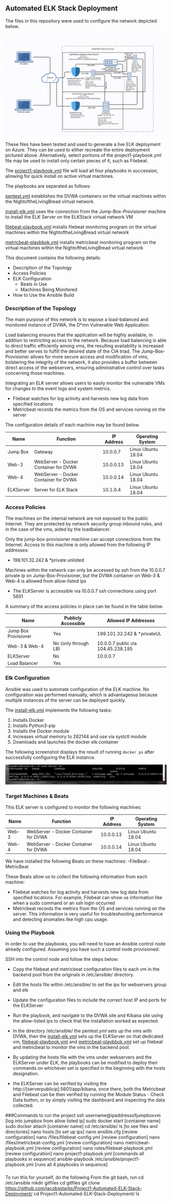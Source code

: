 ## Automated ELK Stack Deployment

The files in this repository were used to configure the network depicted below.

![Network Diagram](/Images/Homework12_JacobStarks.PNG)

These files have been tested and used to generate a live ELK deployment on Azure. They can be used to either recreate the entire deployment pictured above. Alternatively, select portions of the project1-playbook.yml file may be used to install only certain pieces of it, such as Filebeat.

  The [project1-playbook.yml](/Playbooks/project1-playbook.yml) file will load all four playbooks in succession, allowing for quick install on active virtual machines.

  The playbooks are separated as follows:

  [pentest.yml](/Playbooks/pentest.yml) establishes the DVWA containers on the virtual machines within the NightoftheLivingBread virtual network

  [install-elk.yml](/Playbooks/install-elk.yml) uses the connection from the Jump-Box-Provisioner machine to install the ELK Server on the ELKStack virtual network VM

  [filebeat-playbook.yml](/Playbooks/filebeat-playbook.yml) installs filebeat monitoring program on the virtual machines within the NightoftheLivingBread virtual network

  [metricbeat-playbbok.yml](/Playbooks/metricbeat-playbook.yml) installs metricbeat monitoring program on the virtual machines within the NightoftheLivingBread virtual network

This document contains the following details:
- Description of the Topology
- Access Policies
- ELK Configuration
  - Beats in Use
  - Machines Being Monitored
- How to Use the Ansible Build


### Description of the Topology

The main purpose of this network is to expose a load-balanced and monitored instance of DVWA, the D*mn Vulnerable Web Application.

Load balancing ensures that the application will be highly available, in addition to restricting access to the network.
Because load balancing is able to direct traffic efficiently among vms, the resulting availability is increased and better serves to fulfill the desired state of the CIA triad.
The Jump-Box-Provisioner allows for more secure access and modification of vms, bolstering the integrity of the network, it also provides a buffer between direct access of the webservers, ensuring administrative control over tasks concerning those machines.

Integrating an ELK server allows users to easily monitor the vulnerable VMs for changes to the event logs and system metrics.

- Filebeat watches for log activity and harvests new log data from specified locations
- Metricbeat records the metrics from the OS and services running on the server

The configuration details of each machine may be found below.


| Name     | Function                             | IP Address | Operating System   |
|----------|------------------------------------- |------------|--------------------|
| Jump Box | Gateway                              | 10.0.0.7   | Linux Ubuntu 18.04 |
| Web-3    |WebServer - Docker Container for DVWA | 10.0.0.13  | Linux Ubuntu 18.04 |
| Web-4    |WebServer - Docker Container for DVWA | 10.0.0.14  | Linux Ubuntu 18.04 |
| ELKServer|Server for ELK Stack                  | 10.1.0.4   | Linux Ubuntu 18.04 |

### Access Policies

The machines on the internal network are not exposed to the public Internet. They are protected by network security group inbound rules, and in the case of the vms, aided by the loadbalancer.

Only the jump-box-provisioner machine can accept connections from the Internet. Access to this machine is only allowed from the following IP addresses:
- 198.101.32.242 & *private unlisted

Machines within the network can only be accessed by ssh from the 10.0.0.7 private ip on Jump-Box-Provisioner, but the DVWA container on Web-3 & Web-4 is allowed from allow-listed ips
- The ELKServer is accessible via 10.0.0.7 ssh connections using port 5601

A summary of the access policies in place can be found in the table below.

| Name                 | Publicly Accessible | Allowed IP Addresses              |
|----------------------|---------------------|---------------------------------  |
| Jump Box Provisioner | Yes                 | 198.101.32.242 & *privateUL       |
| Web-3 & Web-4        | No (only through LB)| 10.0.0.7 public via 104.45.238.195|
| ELKServer            | No                  | 10.0.0.7                          |
| Load Balancer        | Yes                 |                                   |
### Elk Configuration

Ansible was used to automate configuration of the ELK machine. No configuration was performed manually, which is advantageous because multiple instances of the server can be deployed quickly.

The [install-elk.yml](/Playbooks/install-elk.yml) implements the following tasks:
1. Installs Docker
2. Installs Python3-pip
3. Installs the Docker module
4. Increases virtual memory to 262144 and use via systctl module
5. Downloads and launches the docker elk container

The following screenshot displays the result of running `docker ps` after successfully configuring the ELK instance.

![Elk Installation Success](/Images/sebp_elk_761.PNG)

### Target Machines & Beats
This ELK server is configured to monitor the following machines:

| Name     | Function                             | IP Address | Operating System   |
|----------|------------------------------------- |------------|--------------------|
| Web-3    |WebServer - Docker Container for DVWA | 10.0.0.13  | Linux Ubuntu 18.04 |
| Web-4    |WebServer - Docker Container for DVWA | 10.0.0.14  | Linux Ubuntu 18.04 |


We have installed the following Beats on these machines:
-FileBeat
-MetricBeat

These Beats allow us to collect the following information from each machine:
- Filebeat watches for log activity and harvests new log data from specified locations. For example, Filebeat can show us information like when a sudo command or an ssh login occurred
- Metricbeat records the metrics from the OS and services running on the server. This information is very useful for troubleshooting performance and detecting anomalies like high cpu usage.

### Using the Playbook
In order to use the playbooks, you will need to have an Ansible control node already configured. Assuming you have such a control node provisioned: 

SSH into the control node and follow the steps below:
- Copy the filebeat and metricbeat configuration files to each vm in the backend pool from the originals in /etc/ansible/ directory.
- Edit the hosts file within /etc/ansible/ to set the ips for webservers group and elk
- Update the configuration files to include the correct host IP and ports for the ELKServer
- Run the playbook, and navigate to the DVWA site and Kibana site using the allow-listed ips to check that the installation worked as expected.


- In the directory /etc/ansible/ the pentest.yml sets up the vms with DVWA, then the [install-elk.yml](/Playbooks/install-elk.yml) sets up the ELKServer on that dedicated vm, [filebeat-playbook.yml](/Playbooks/filebeat-playbook.yml) and [metricbeat-playbbok.yml](/Playbooks/metricbeat-playbook.yml) set up filebeat and metricbeat to monitor the vms in the backend pool.
- By updating the hosts file with the vms under webservers and the ELKServer under ELK, the playbooks can be modified to deploy their commands on whichever set is specified in the beginning with the hosts designation.
- the ELKServer can be verified by visiting the http://[serverpublicip]:5601/app/kibana, once there, both the Metricbeat and Filebeat can be then verified by running the Module Status - Check Data button, or by simply visiting the dashboard and inspecting the data collected.

###Commands to run the project
ssh username@ipaddressofjumpboxvm [log into jumpbox from allow listed ip]
sudo docker start [container name]
sudo docker attach [container name]
cd /etc/ansible/ 
ls [to see files and directories]
nano hosts [to set up ips]
nano ansible.cfg [review configuration]
nano /files/filebeat-config.yml [review configuration]
nano /files/metricbeat-config.yml [review configuration]
nano metricbeat-playbook.yml  [review configuration]
nano roles/filebeat-playbook.yml  [review configuration]
nano project1-playbook.yml [commands all playbooks in sequence]
ansible-playbook /etc/ansible/project1-playbook.yml [runs all 4 playbooks in sequence]

###
To run this for yourself, do the following
From the git bash, run
cd /etc/ansible
mkdir gitfiles
cd gitfiles
git clone https://github.com/jacobsstarks/Project1-Automated-ELK-Stack-Deployment/
cd Project1-Automated-ELK-Stack-Deployment/
ls
